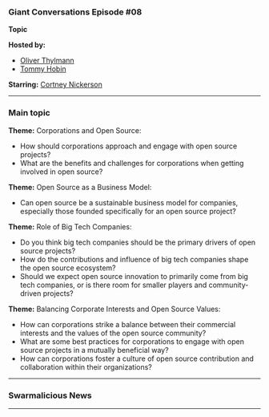 
### Giant Conversations Episode #08

**Topic** 



**Hosted by:** 

* [Oliver Thylmann](https://twitter.com/othylmann)
* [Tommy Hobin](https://twitter.com/tommyhobin)

**Starring:** [Cortney Nickerson](https://twitter.com/TechTalkingMom)



------------------------------------------------------------------------------------------------------------------------------
### Main topic

**Theme:** Corporations and Open Source:
- How should corporations approach and engage with open source projects?
- What are the benefits and challenges for corporations when getting involved in open source?

**Theme:** Open Source as a Business Model:
- Can open source be a sustainable business model for companies, especially those founded specifically for an open source project?

**Theme:** Role of Big Tech Companies:
- Do you think big tech companies should be the primary drivers of open source projects?
- How do the contributions and influence of big tech companies shape the open source ecosystem?
- Should we expect open source innovation to primarily come from big tech companies, or is there room for smaller players and community-driven projects?

**Theme:** Balancing Corporate Interests and Open Source Values:
- How can corporations strike a balance between their commercial interests and the values of the open source community?
- What are some best practices for corporations to engage with open source projects in a mutually beneficial way?
- How can corporations foster a culture of open source contribution and collaboration within their organizations?


------------------------------------------------------------------------------------------------------------------------------

### Swarmalicious News 


------------------------------------------------------------------------------------------------------------------------------

